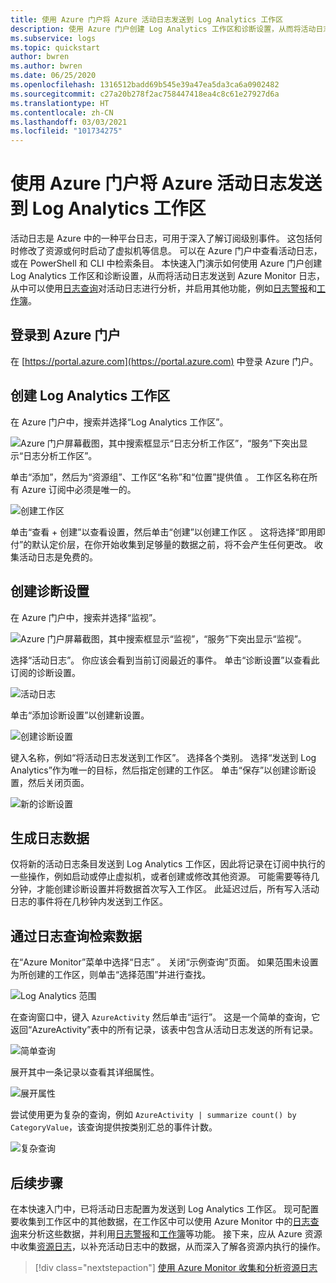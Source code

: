 ```yaml
---
title: 使用 Azure 门户将 Azure 活动日志发送到 Log Analytics 工作区
description: 使用 Azure 门户创建 Log Analytics 工作区和诊断设置，从而将活动日志发送到 Azure Monitor 日志。
ms.subservice: logs
ms.topic: quickstart
author: bwren
ms.author: bwren
ms.date: 06/25/2020
ms.openlocfilehash: 1316512badd69b545e39a47ea5da3ca6a0902482
ms.sourcegitcommit: c27a20b278f2ac758447418ea4c8c61e27927d6a
ms.translationtype: HT
ms.contentlocale: zh-CN
ms.lasthandoff: 03/03/2021
ms.locfileid: "101734275"
---
```

# <a name="send-azure-activity-log-to-log-analytics-workspace-using-azure-portal"></a>使用 Azure 门户将 Azure 活动日志发送到 Log Analytics 工作区
活动日志是 Azure 中的一种平台日志，可用于深入了解订阅级别事件。 这包括何时修改了资源或何时启动了虚拟机等信息。 可以在 Azure 门户中查看活动日志，或在 PowerShell 和 CLI 中检索条目。 本快速入门演示如何使用 Azure 门户创建 Log Analytics 工作区和诊断设置，从而将活动日志发送到 Azure Monitor 日志，从中可以使用[日志查询](../logs/log-query-overview.md)对活动日志进行分析，并启用其他功能，例如[日志警报](../alerts/alerts-log-query.md)和[工作簿](../visualize/workbooks-overview.md)。 

## <a name="sign-in-to-azure-portal"></a>登录到 Azure 门户
在 [https://portal.azure.com](https://portal.azure.com) 中登录 Azure 门户。 



## <a name="create-a-log-analytics-workspace"></a>创建 Log Analytics 工作区
在 Azure 门户中，搜索并选择“Log Analytics 工作区”。 

![Azure 门户屏幕截图，其中搜索框显示“日志分析工作区”，“服务”下突出显示“日志分析工作区”。](../logs/media/quick-create-workspace/azure-portal-01.png)
  
单击“添加”，然后为“资源组”、工作区“名称”和“位置”提供值   。 工作区名称在所有 Azure 订阅中必须是唯一的。

![创建工作区](media/quick-collect-activity-log/create-workspace.png)

单击“查看 + 创建”以查看设置，然后单击“创建”以创建工作区 。 这将选择“即用即付”的默认定价层，在你开始收集到足够量的数据之前，将不会产生任何更改。 收集活动日志是免费的。


## <a name="create-diagnostic-setting"></a>创建诊断设置
在 Azure 门户中，搜索并选择“监视”。 

![Azure 门户屏幕截图，其中搜索框显示“监视”，“服务”下突出显示“监视”。](media/quick-collect-activity-log/azure-portal-monitor.png)

选择“活动日志”。 你应该会看到当前订阅最近的事件。 单击“诊断设置”以查看此订阅的诊断设置。

![活动日志](media/quick-collect-activity-log/activity-log.png)

单击“添加诊断设置”以创建新设置。 

![创建诊断设置](media/quick-collect-activity-log/create-diagnostic-setting.png)

键入名称，例如“将活动日志发送到工作区”。 选择各个类别。 选择“发送到 Log Analytics”作为唯一的目标，然后指定创建的工作区。 单击“保存”以创建诊断设置，然后关闭页面。

![新的诊断设置](media/quick-collect-activity-log/new-diagnostic-setting.png)

## <a name="generate-log-data"></a>生成日志数据
仅将新的活动日志条目发送到 Log Analytics 工作区，因此将记录在订阅中执行的一些操作，例如启动或停止虚拟机，或者创建或修改其他资源。 可能需要等待几分钟，才能创建诊断设置并将数据首次写入工作区。 此延迟过后，所有写入活动日志的事件将在几秒钟内发送到工作区。

## <a name="retrieve-data-with-a-log-query"></a>通过日志查询检索数据

在“Azure Monitor”菜单中选择“日志” 。 关闭“示例查询”页面。 如果范围未设置为所创建的工作区，则单击“选择范围”并进行查找。

![Log Analytics 范围](media/quick-collect-activity-log/log-analytics-scope.png)

在查询窗口中，键入 `AzureActivity` 然后单击“运行”。 这是一个简单的查询，它返回“AzureActivity”表中的所有记录，该表中包含从活动日志发送的所有记录。

![简单查询](media/quick-collect-activity-log/query-01.png)

展开其中一条记录以查看其详细属性。

![展开属性](media/quick-collect-activity-log/expand-properties.png)

尝试使用更为复杂的查询，例如 `AzureActivity | summarize count() by CategoryValue`，该查询提供按类别汇总的事件计数。

![复杂查询](media/quick-collect-activity-log/query-02.png)


## <a name="next-steps"></a>后续步骤
在本快速入门中，已将活动日志配置为发送到 Log Analytics 工作区。 现可配置要收集到工作区中的其他数据，在工作区中可以使用 Azure Monitor 中的[日志查询](../logs/log-query-overview.md)来分析这些数据，并利用[日志警报](../alerts/alerts-log-query.md)和[工作簿](../visualize/workbooks-overview.md)等功能。 接下来，应从 Azure 资源中收集[资源日志](../essentials/resource-logs.md)，以补充活动日志中的数据，从而深入了解各资源内执行的操作。


> [!div class="nextstepaction"]
> [使用 Azure Monitor 收集和分析资源日志](../essentials/tutorial-resource-logs.md)